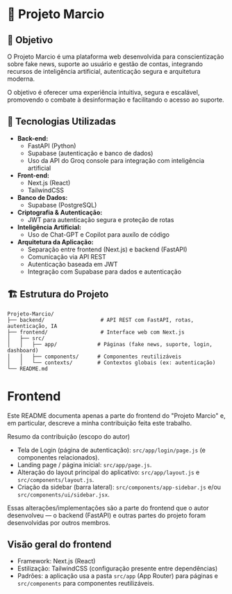 # 🧠 Projeto Marcio

## 🎯 Objetivo

O Projeto Marcio é uma plataforma web desenvolvida para conscientização sobre fake news, suporte ao usuário e gestão de contas, integrando recursos de inteligência artificial, autenticação segura e arquitetura moderna.

O objetivo é oferecer uma experiência intuitiva, segura e escalável, promovendo o combate à desinformação e facilitando o acesso ao suporte.

## 🧰 Tecnologias Utilizadas

- **Back-end:**
  - FastAPI (Python)
  - Supabase (autenticação e banco de dados)
  - Uso da API do Groq console para integração com inteligência artificial
- **Front-end:**
  - Next.js (React)
  - TailwindCSS
- **Banco de Dados:**
  - Supabase (PostgreSQL)
- **Criptografia & Autenticação:**
  - JWT para autenticação segura e proteção de rotas
- **Inteligência Artificial:**
  - Uso de Chat-GPT e Copilot para auxílo de código
- **Arquitetura da Aplicação:**
  - Separação entre frontend (Next.js) e backend (FastAPI)
  - Comunicação via API REST
  - Autenticação baseada em JWT
  - Integração com Supabase para dados e autenticação

## 🏗️ Estrutura do Projeto

```
Projeto-Marcio/
├── backend/                  # API REST com FastAPI, rotas, autenticação, IA
├── frontend/                 # Interface web com Next.js
│   ├── src/
│   │   ├── app/             # Páginas (fake news, suporte, login, dashboard)
│   │   ├── components/      # Componentes reutilizáveis
│   │   └── contexts/        # Contextos globais (ex: autenticação)
└── README.md
```

# Frontend

Este README documenta apenas a parte do frontend do "Projeto Marcio" e, em particular, descreve a minha contribuição feita este trabalho.

Resumo da contribuição (escopo do autor)

- Tela de Login (página de autenticação): `src/app/login/page.js` (e componentes relacionados).
- Landing page / página inicial: `src/app/page.js`.
- Alteração do layout principal do aplicativo: `src/app/layout.js` e `src/components/layout.js`.
- Criação da sidebar (barra lateral): `src/components/app-sidebar.js` e/ou `src/components/ui/sidebar.jsx`.

Essas alterações/implementações são a parte do frontend que o autor desenvolveu — o backend (FastAPI) e outras partes do projeto foram desenvolvidas por outros membros.

## Visão geral do frontend

- Framework: Next.js (React)
- Estilização: TailwindCSS (configuração presente entre dependências)
- Padrões: a aplicação usa a pasta `src/app` (App Router) para páginas e `src/components` para componentes reutilizáveis.
